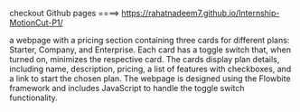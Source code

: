 
checkout Github pages ====> https://rahatnadeem7.github.io/Internship-MotionCut-P1/


a webpage with a pricing section containing three cards for different plans: Starter, Company, and Enterprise. Each card has a toggle switch that, when turned on, minimizes the respective card. The cards display plan details, including name, description, pricing, a list of features with checkboxes, and a link to start the chosen plan. The webpage is designed using the Flowbite framework and includes JavaScript to handle the toggle switch functionality.
